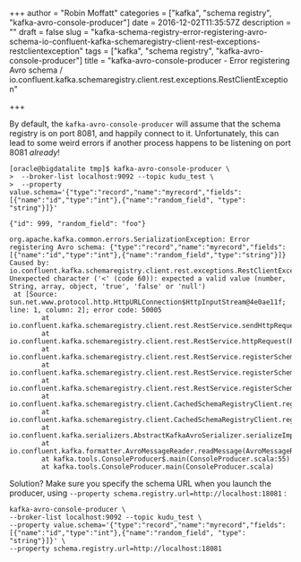 +++
author = "Robin Moffatt"
categories = ["kafka", "schema registry", "kafka-avro-console-producer"]
date = 2016-12-02T11:35:57Z
description = ""
draft = false
slug = "kafka-schema-registry-error-registering-avro-schema-io-confluent-kafka-schemaregistry-client-rest-exceptions-restclientexception"
tags = ["kafka", "schema registry", "kafka-avro-console-producer"]
title = "kafka-avro-console-producer - Error registering Avro schema / io.confluent.kafka.schemaregistry.client.rest.exceptions.RestClientException"

+++

By default, the `kafka-avro-console-producer` will assume that the schema registry is on port 8081, and happily connect to it. Unfortunately, this can lead to some weird errors if another process happens to be listening on port 8081 _already_!

```
[oracle@bigdatalite tmp]$ kafka-avro-console-producer \
>  --broker-list localhost:9092 --topic kudu_test \
>  --property value.schema='{"type":"record","name":"myrecord","fields":[{"name":"id","type":"int"},{"name":"random_field", "type": "string"}]}'

{"id": 999, "random_field": "foo"}

org.apache.kafka.common.errors.SerializationException: Error registering Avro schema: {"type":"record","name":"myrecord","fields":[{"name":"id","type":"int"},{"name":"random_field","type":"string"}]}
Caused by: io.confluent.kafka.schemaregistry.client.rest.exceptions.RestClientException: Unexpected character ('<' (code 60)): expected a valid value (number, String, array, object, 'true', 'false' or 'null')
 at [Source: sun.net.www.protocol.http.HttpURLConnection$HttpInputStream@4e0ae11f; line: 1, column: 2]; error code: 50005
        at io.confluent.kafka.schemaregistry.client.rest.RestService.sendHttpRequest(RestService.java:170)
        at io.confluent.kafka.schemaregistry.client.rest.RestService.httpRequest(RestService.java:187)
        at io.confluent.kafka.schemaregistry.client.rest.RestService.registerSchema(RestService.java:238)
        at io.confluent.kafka.schemaregistry.client.rest.RestService.registerSchema(RestService.java:230)
        at io.confluent.kafka.schemaregistry.client.rest.RestService.registerSchema(RestService.java:225)
        at io.confluent.kafka.schemaregistry.client.CachedSchemaRegistryClient.registerAndGetId(CachedSchemaRegistryClient.java:59)
        at io.confluent.kafka.schemaregistry.client.CachedSchemaRegistryClient.register(CachedSchemaRegistryClient.java:91)
        at io.confluent.kafka.serializers.AbstractKafkaAvroSerializer.serializeImpl(AbstractKafkaAvroSerializer.java:72)
        at io.confluent.kafka.formatter.AvroMessageReader.readMessage(AvroMessageReader.java:158)
        at kafka.tools.ConsoleProducer$.main(ConsoleProducer.scala:55)
        at kafka.tools.ConsoleProducer.main(ConsoleProducer.scala)
```

Solution? Make sure you specify the schema URL when you launch the producer, using `--property schema.registry.url=http://localhost:18081` : 

```
kafka-avro-console-producer \
--broker-list localhost:9092 --topic kudu_test \
--property value.schema='{"type":"record","name":"myrecord","fields":[{"name":"id","type":"int"},{"name":"random_field", "type": "string"}]}' \
--property schema.registry.url=http://localhost:18081
```
